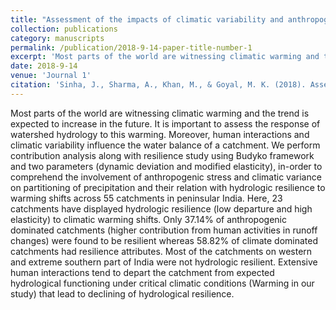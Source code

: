 ```yaml
---
title: "Assessment of the impacts of climatic variability and anthropogenic stress on hydrologic resilience to warming shifts in Peninsular India"
collection: publications
category: manuscripts
permalink: /publication/2018-9-14-paper-title-number-1
excerpt: 'Most parts of the world are witnessing climatic warming and the trend is expected to increase in the future. It is important to assess the response of watershed hydrology to this warming. Moreover, human interactions and climatic variability influence the water balance of a catchment. We perform contribution analysis along with resilience study using Budyko framework and two parameters (dynamic deviation and modified elasticity), in-order to comprehend the involvement of anthropogenic stress and climatic variance on partitioning of precipitation and their relation with hydrologic resilience to warming shifts across 55 catchments in peninsular India. Here, 23 catchments have displayed hydrologic resilience (low departure and high elasticity) to climatic warming shifts. Only 37.14% of anthropogenic dominated catchments (higher contribution from human activities in runoff changes) were found to be resilient whereas 58.82% of climate dominated catchments had resilience attributes. Most of the catchments on western and extreme southern part of India were not hydrologic resilient. Extensive human interactions tend to depart the catchment from expected hydrological functioning under critical climatic conditions (Warming in our study) that lead to declining of hydrological resilience.'
date: 2018-9-14
venue: 'Journal 1'
citation: 'Sinha, J., Sharma, A., Khan, M., & Goyal, M. K. (2018). Assessment of the impacts of climatic variability and anthropogenic stress on hydrologic resilience to warming shifts in Peninsular India. Scientific Reports, 8(1), 13833.'
---
```


Most parts of the world are witnessing climatic warming and the trend is expected to increase in the future. It is important to assess the response of watershed hydrology to this warming. Moreover, human interactions and climatic variability influence the water balance of a catchment. We perform contribution analysis along with resilience study using Budyko framework and two parameters (dynamic deviation and modified elasticity), in-order to comprehend the involvement of anthropogenic stress and climatic variance on partitioning of precipitation and their relation with hydrologic resilience to warming shifts across 55 catchments in peninsular India. Here, 23 catchments have displayed hydrologic resilience (low departure and high elasticity) to climatic warming shifts. Only 37.14% of anthropogenic dominated catchments (higher contribution from human activities in runoff changes) were found to be resilient whereas 58.82% of climate dominated catchments had resilience attributes. Most of the catchments on western and extreme southern part of India were not hydrologic resilient. Extensive human interactions tend to depart the catchment from expected hydrological functioning under critical climatic conditions (Warming in our study) that lead to declining of hydrological resilience.
